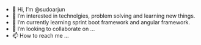 - 👋 Hi, I’m @sudoarjun
- 👀 I’m interested in technolgies, problem solving and learning new things.
- 🌱 I’m currently learning sprint boot framework and angular framework.
- 💞️ I’m looking to collaborate on ...
- 📫 How to reach me ...

<!---
sudoarjun/sudoarjun is a ✨ special ✨ repository because its `README.md` (this file) appears on your GitHub profile.
You can click the Preview link to take a look at your changes.
--->

